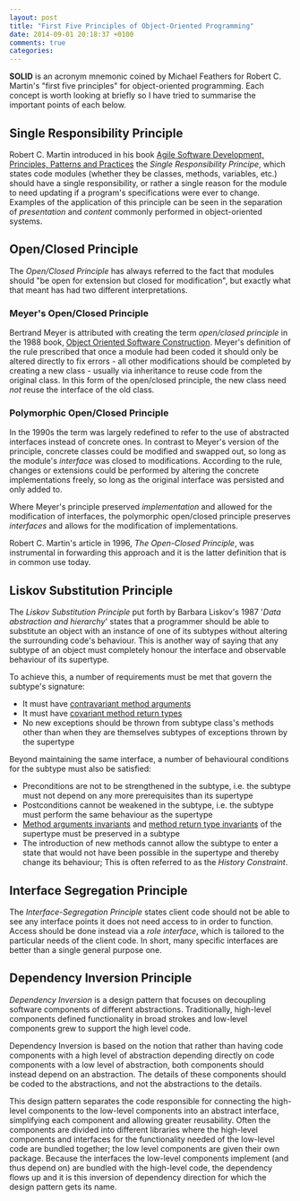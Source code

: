 ```yaml
---
layout: post
title: "First Five Principles of Object-Oriented Programming"
date: 2014-09-01 20:18:37 +0100
comments: true
categories:
---
```


**SOLID** is an acronym mnemonic coined by Michael Feathers for Robert C. Martin's "first five principles" for object-oriented programming. Each concept is worth looking at briefly so I have tried to summarise the important points of each below.

## Single Responsibility Principle

Robert C. Martin introduced in his book [Agile Software Development, Principles, Patterns and Practices](http://www.amazon.co.uk/Software-Development-Principles-Patterns-Practices/dp/0132760584) the *Single Responsibility Principe*, which states code modules (whether they be classes, methods, variables, etc.) should have a single responsibility, or rather a single reason for the module to need updating if a program's specifications were ever to change. Examples of the application of this principle can be seen in the separation of *presentation* and *content* commonly performed in object-oriented systems.

## Open/Closed Principle

The *Open/Closed Principle* has always referred to the fact that modules should "be open for extension but closed for modification", but exactly what that meant has had two different interpretations.

### Meyer's Open/Closed Principle
Bertrand Meyer is attributed with creating the term *open/closed principle* in the 1988 book, [Object Oriented Software Construction](http://www.amazon.co.uk/Object-Oriented-Software-Construction-Prentice-Hall-Resource/dp/0136291554). Meyer's definition of the rule prescribed that once a module had been coded it should only be altered directly to fix errors - all other modifications should be completed by creating a new class - usually via inheritance to reuse code from the original class. In this form of the open/closed principle, the new class need *not* reuse the interface of the old class.

### Polymorphic Open/Closed Principle

In the 1990s the term was largely redefined to refer to the use of abstracted interfaces instead of concrete ones. In contrast to Meyer's version of the principle, concrete classes could be modified and swapped out, so long as the module's *interface* was closed to modifications. According to the rule, changes or extensions could be performed by altering the concrete implementations freely, so long as the original interface was persisted and only added to.

Where Meyer's principle preserved *implementation* and allowed for the modification of interfaces, the polymorphic open/closed principle preserves *interfaces* and allows for the modification of implementations.

Robert C. Martin's article in 1996, *The Open-Closed Principle*, was instrumental in forwarding this approach and it is the latter definition that is in common use today.

## Liskov Substitution Principle

The *Liskov Substitution Principle* put forth by Barbara Liskov's 1987 '*Data abstraction and hierarchy*' states that a programmer should be able to substitute an object with an instance of one of its subtypes without altering the surrounding code's behaviour. This is another way of saying that any subtype of an object must completely honour the interface and observable behaviour of its supertype.

To achieve this, a number of requirements must be met that govern the subtype's signature:

- It must have [contravariant method arguments](/blog/2014/09/01/covariance-and-contravariance)
- It must have [covariant method return types](/blog/2014/09/01/covariance-and-contravariance)
- No new exceptions should be thrown from subtype class's methods other than when they are themselves subtypes of exceptions thrown by the supertype

Beyond maintaining the same interface, a number of behavioural conditions for the subtype must also be satisfied:

- Preconditions are not to be strengthened in the subtype, i.e. the subtype must not depend on any more prerequisites than its supertype
- Postconditions cannot be weakened in the subtype, i.e. the subtype must perform the same behaviour as the supertype
- [Method arguments invariants](/blog/2014/09/01/covariance-and-contravariance) and [method return type invariants](/blog/2014/09/01/covariance-and-contravariance) of the supertype must be preserved in a subtype
- The introduction of new methods cannot allow the subtype to enter a state that would not have been possible in the supertype and thereby change its behaviour; This is often referred to as the *History Constraint*.

## Interface Segregation Principle

The *Interface-Segregation Principle* states client code should not be able to see any interface points it does not need access to in order to function. Access should be done instead via a *role interface*, which is tailored to the particular needs of the client code. In short, many specific interfaces are better than a single general purpose one.

## Dependency Inversion Principle

*Dependency Inversion* is a design pattern that focuses on decoupling software components of different abstractions. Traditionally, high-level components defined functionality in broad strokes and low-level components grew to support the high level code.

Dependency Inversion is based on the notion that rather than having code components with a high level of abstraction depending directly on code components with a low level of abstraction, both components should instead depend on an abstraction. The details of these components should be coded to the abstractions, and not the abstractions to the details.

This design pattern separates the code responsible for connecting the high-level components to the low-level components into an abstract interface, simplifying each component and allowing greater reusability. Often the components are divided into different libraries where the high-level components and interfaces for the functionality needed of the low-level code are bundled together; the low level components are given their own package. Because the interfaces the low-level components implement (and thus depend on) are bundled with the high-level code, the dependency flows up and it is this inversion of dependency direction for which the design pattern gets its name.
